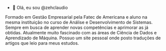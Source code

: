 - 👋 Olá, eu sou @zehclaudio

Formado em Gestão Empresarial pela Fatec de Americana e aluno na mesma instituição no curso de Análise e Desenvolvimento de Sistemas.
Sempre em busca de aprender novas competências e aprimorar as já obtidas.
Atualmente muito fascinado com as áreas de Ciência de Dados e Aprendizado de Máquina.
Possuo um site pessoal onde posto traduções de artigos que leio para meus estudos.

<!---
zehclaudio/zehclaudio is a ✨ special ✨ repository because its `README.md` (this file) appears on your GitHub profile.
You can click the Preview link to take a look at your changes.
--->
